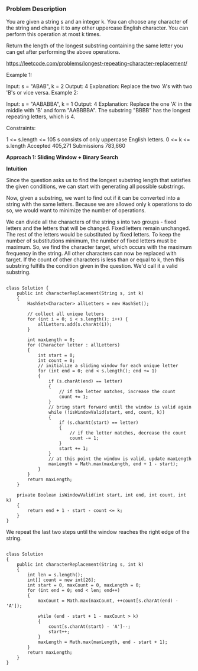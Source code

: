 ### Problem Description 

You are given a string s and an integer k. You can choose any character of the string and change it to any other uppercase English character.
You can perform this operation at most k times.

Return the length of the longest substring containing the same letter you can get after performing the above operations.

 https://leetcode.com/problems/longest-repeating-character-replacement/
 

Example 1:

Input: s = "ABAB", k = 2
Output: 4
Explanation: Replace the two 'A's with two 'B's or vice versa.
Example 2:

Input: s = "AABABBA", k = 1
Output: 4
Explanation: Replace the one 'A' in the middle with 'B' and form "AABBBBA".
The substring "BBBB" has the longest repeating letters, which is 4.
 

Constraints:

1 <= s.length <= 105
s consists of only uppercase English letters.
0 <= k <= s.length
Accepted
405,271
Submissions
783,660

**Approach 1: Sliding Window + Binary Search**

**Intuition**

Since the question asks us to find the longest substring length that satisfies the given conditions, we can start with generating all 
possible substrings.

Now, given a substring, we want to find out if it can be converted into a string with the same letters. Because we are allowed only 
k operations to do so, we would want to minimize the number of operations.

We can divide all the characters of the string s into two groups - fixed letters and the letters that will be changed. Fixed letters remain
unchanged. The rest of the letters would be substituted by fixed letters. To keep the number of substitutions minimum, the number of fixed 
letters must be maximum.
So, we find the character target, which occurs with the maximum frequency in the string. All other characters can now be replaced with target. 
If the count of other characters is less than or equal to  k, then this substring fulfills the condition given in the question. 
We'd call it a valid substring.


```

class Solution {
    public int characterReplacement(String s, int k) 
    {
        HashSet<Character> allLetters = new HashSet();

        // collect all unique letters
        for (int i = 0; i < s.length(); i++) {
            allLetters.add(s.charAt(i));
        }

        int maxLength = 0;
        for (Character letter : allLetters) 
        {
            int start = 0;
            int count = 0;
            // initialize a sliding window for each unique letter
            for (int end = 0; end < s.length(); end += 1) 
            {
                if (s.charAt(end) == letter) 
                {
                    // if the letter matches, increase the count
                    count += 1;
                }
                // bring start forward until the window is valid again
                while (!isWindowValid(start, end, count, k)) 
                {
                    if (s.charAt(start) == letter) 
                    {
                        // if the letter matches, decrease the count
                        count -= 1;
                    }
                    start += 1;
                }
                // at this point the window is valid, update maxLength
                maxLength = Math.max(maxLength, end + 1 - start);
            }
        }
        return maxLength;
    }

    private Boolean isWindowValid(int start, int end, int count, int k)
    {
        return end + 1 - start - count <= k;
    }
}

```


We repeat the last two steps until the window reaches the right edge of the string.


```

class Solution 
{
    public int characterReplacement(String s, int k) 
    {
        int len = s.length();
        int[] count = new int[26];
        int start = 0, maxCount = 0, maxLength = 0;
        for (int end = 0; end < len; end++) 
        {
            maxCount = Math.max(maxCount, ++count[s.charAt(end) - 'A']);
            
            while (end - start + 1 - maxCount > k) 
            {
                count[s.charAt(start) - 'A']--;
                start++;
            }
            maxLength = Math.max(maxLength, end - start + 1);
        }
        return maxLength;
    }
}

```
